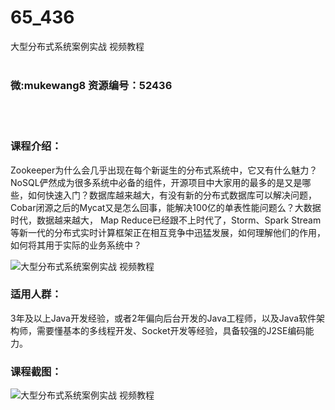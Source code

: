 # 65_436
大型分布式系统案例实战 视频教程
<br/></br>
<h3>微:mukewang8 资源编号：52436</h3>
<br/></br>
<h3>课程介绍：</h3>
<p align="left">Zookeeper为什么会几乎出现在每个新诞生的<a title="查看与 分布式系统 相关的文章" target="_blank">分布式系统</a>中，它又有什么魅力？No<a class="relatedlink" target="_blank" rel="noopener">SQL</a>俨然成为很多系统中必备的组件，开源项目中大家用的最多的是又是哪些，如何快速入门？数据库越来越大，有没有新的分布式数据库可以解决问题，Cobar闭源之后的<a class="relatedlink" target="_blank" rel="noopener">Mycat</a>又是怎么回事，能解决100亿的单表性能问题么？大数据时代，数据越来越大， Map Reduce已经跟不上时代了，<a class="relatedlink" target="_blank" rel="noopener">Storm</a>、Spark Stream等新一代的分布式实时计算框架正在相互竞争中迅猛发展，如何理解他们的作用，如何将其用于实际的业务系统中？</p>
<p><img src="https://www.ko996.com/wp-content/uploads/img/2018/02/2-35-300x189.png" alt="大型分布式系统案例实战 视频教程"></p>
<h3>适用人群：</h3>
<p>3年及以上Java开发经验，或者2年偏向后台开发的Java工程师，以及Java软件架构师，需要懂基本的多线程开发、Socket开发等经验，具备较强的J2SE编码能力。</p>
<h3>课程截图：</h3>
<p><img src="https://www.ko996.com/wp-content/uploads/img/2018/02/3-18-300x258.png" alt="大型分布式系统案例实战 视频教程"></p>

